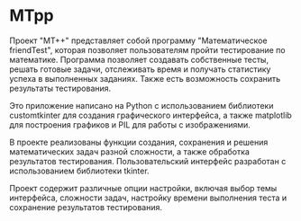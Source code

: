# MTpp
Проект "MT++" представляет собой программу "Математическое friendTest", которая позволяет пользователям пройти тестирование по математике. Программа позволяет создавать собственные тесты, решать готовые задачи, отслеживать время и получать статистику успеха в выполненных заданиях. Также есть возможность сохранить результаты тестирования.

Это приложение написано на Python с использованием библиотеки customtkinter для создания графического интерфейса, а также matplotlib для построения графиков и PIL для работы с изображениями.

В проекте реализованы функции создания, сохранения и решения математических задач разной сложности, а также обработка результатов тестирования. Пользовательский интерфейс разработан с использованием библиотеки tkinter.

Проект содержит различные опции настройки, включая выбор темы интерфейса, сложности задач, настройку времени выполнения теста и сохранение результатов тестирования.
